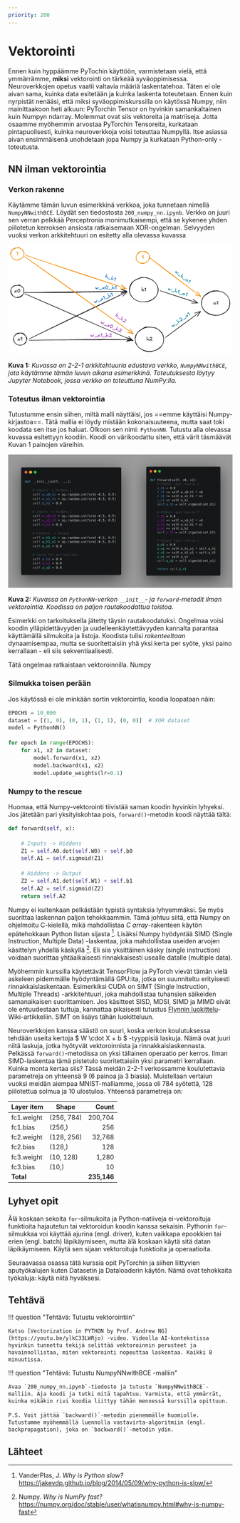 ```yaml
---
priority: 200
---
```


# Vektorointi

Ennen kuin hyppäämme PyTochin käyttöön, varmistetaan vielä, että ymmärrämme, **miksi** vektorointi on tärkeää syväoppimisessa. Neuroverkkojen opetus vaatii valtavia määriä laskentatehoa. Täten ei ole aivan sama, kuinka data esitetään ja kuinka laskenta toteutetaan. Ennen kuin nyrpistät nenääsi, että miksi syväoppimiskurssilla on käytössä Numpy, niin mainittaakoon heti alkuun: PyTorchin Tensor on hyvinkin samankaltainen kuin Numpyn ndarray. Molemmat ovat siis vektoreita ja matriiseja. Jotta osaamme myöhemmin arvostaa PyTorchin Tensoreita, kurkataan pintapuolisesti, kuinka neuroverkkoja voisi toteuttaa Numpyllä. Itse asiassa aivan ensimmäisenä unohdetaan jopa Numpy ja kurkataan Python-only -toteutusta.

## NN ilman vektorointia

### Verkon rakenne

Käytämme tämän luvun esimerkkinä verkkoa, joka tunnetaan nimellä `NumpyNNwithBCE`. Löydät sen tiedostosta `200_numpy_nn.ipynb`. Verkko on juuri sen verran pelkkää Perceptronia monimutkaisempi, että se kykenee yhden piilotetun kerroksen ansiosta ratkaisemaan XOR-ongelman. Selvyyden vuoksi verkon arkkitehtuuri on esitetty alla olevassa kuvassa

![](../images/200_2-2-1-network.png)

**Kuva 1:** *Kuvassa on 2-2-1 arkkitehtuuria edustava verkko, `NumpyNNwithBCE`, jota käytämme tämän luvun aikana esimerkkinä. Toteutuksesta löytyy Jupyter Notebook, jossa verkko on toteuttuna NumPy:lla.*

### Toteutus ilman vektorointia

Tutustumme ensin siihen, miltä malli näyttäisi, jos ==emme käyttäisi Numpy-kirjastoa==. Tätä mallia ei löydy mistään kokonaisuuteena, mutta saat toki koodata sen itse jos haluat. Olkoon sen nimi: `PythonNN`. Tutustu alla olevassa kuvassa esitettyyn koodiin. Koodi on värikoodattu siten, että värit täsmäävät Kuvan 1 painojen väreihin.

![](../images/200_2-2-1-init-and-forward-code.png)

**Kuva 2:** *Kuvassa on `PythonNN`-verkon `__init__`- ja `forward`-metodit ilman vektorointia. Koodissa on paljon rautakoodattua toistoa.*

Esimerkki on tarkoituksella jätetty täysin rautakoodatuksi. Ongelmaa voisi koodin ylläpidettävyyden ja uudelleenkäytettävyyden kannalta parantaa käyttämällä silmukoita ja listoja. Koodista tulisi *rakenteeltaan* dynaamisempaa, mutta se suoritettaisiin yhä yksi kerta per syöte, yksi paino kerrallaan - eli siis sekventiaalisesti.

Tätä ongelmaa ratkaistaan vektoroinnilla. Numpy

### Silmukka toisen perään

Jos käytössä ei ole minkään sortin vektorointia, koodia loopataan näin:

```python
EPOCHS = 10_000
dataset = [(1, 0), (0, 1), (1, 1), (0, 0)]  # XOR dataset
model = PythonNN()

for epoch in range(EPOCHS):
    for x1, x2 in dataset:
        model.forward(x1, x2)
        model.backward(x1, x2)
        model.update_weights(lr=0.1)
```

### Numpy to the rescue

Huomaa, että Numpy-vektorointi tiivistää saman koodin hyvinkin lyhyeksi. Jos jätetään pari yksityiskohtaa pois, `forward()`-metodin koodi näyttää tältä:

```python
def forward(self, x):

    # Inputs -> Hiddens
    Z1 = self.A0.dot(self.W0) + self.b0
    self.A1 = self.sigmoid(Z1)

    # Hiddens -> Output
    Z2 = self.A1.dot(self.W1) + self.b1
    self.A2 = self.sigmoid(Z2)
    return self.A2
```

Numpy ei kuitenkaan pelkästään typistä syntaksia lyhyemmäksi. Se myös suorittaa laskennan paljon tehokkaammin. Tämä johtuu siitä, että Numpy on ohjelmoitu C-kielellä, mikä mahdollistaa *C array*-rakenteen käytön epätehokkaan Python listan sijasta [^whypythonslow]. Lisäksi Numpy hyödyntää SIMD (Single Instruction, Multiple Data) -laskentaa, joka mahdollistaa useiden arvojen käsittelyn yhdellä käskyllä [^whynumpyfast]. Eli siis yksittäinen käsky (single instruction) voidaan suorittaa yhtäaikaisesti rinnakkaisesti usealle datalle (multiple data).

Myöhemmin kurssilla käytettävät TensorFlow ja PyTorch vievät tämän vielä askeleen pidemmälle hyödyntämällä GPU:ita, jotka on suunniteltu erityisesti rinnakkaislaskentaan. Esimerkiksi CUDA on SIMT (Single Instruction, Multiple Threads) -arkkitehtuuri, joka mahdollistaa tuhansien säikeiden samanaikaisen suorittamisen. Jos käsitteet SISD, MDSI, SIMD ja MIMD eivät ole entuudestaan tuttuja, kannattaa pikaisesti tutustus [Flynnin luokittelu](https://fi.wikipedia.org/wiki/Flynnin_luokittelu)-Wiki-artikkeliin. SIMT on lisäys tähän luokitteluun.

Neuroverkkojen kanssa säästö on suuri, koska verkon koulutuksessa tehdään useita kertoja $ W \cdot X + b $ -tyyppisiä laskuja. Nämä ovat juuri niitä laskuja, jotka hyötyvät vektoroinnista ja rinnakkaislaskennasta. Pelkässä `forward()`-metodissa on yksi tällainen operaatio per kerros. Ilman SIMD-laskentaa tämä pistetulo suoritettaisiin yksi parametri kerrallaan. Kuinka monta kertaa siis? Tässä meidän 2-2-1 verkossamme koulutettavia parametreja on yhteensä 9 (6 painoa ja 3 biasia). Muistellaan vertaiun vuoksi meidän aiempaa MNIST-malliamme, jossa oli 784 syötettä, 128 piilotettua solmua ja 10 ulostuloa. Yhteensä parametreja on:

| Layer item | Shape      |       Count |
| ---------- | ---------- | ----------: |
| fc1.weight | (256, 784) |     200,704 |
| fc1.bias   | (256,)     |         256 |
| fc2.weight | (128, 256) |      32,768 |
| fc2.bias   | (128,)     |         128 |
| fc3.weight | (10, 128)  |       1,280 |
| fc3.bias   | (10,)      |          10 |
| **Total**  |            | **235,146** |

## Lyhyet opit

Älä koskaan sekoita `for`-silmukoita ja Python-natiiveja ei-vektoroituja funktioita hajautetun tai vektoroidun koodin kanssa sekaisin. Pythonin `for`-silmukkaa voi käyttää ajurina (engl. driver), kuten vaikkapa epookkien tai erien (engl. batch) läpikäymiseen, mutta älä koskaan käytä sitä datan läpikäymiseen. Käytä sen sijaan vektoroituja funktioita ja operaatioita.

Seuraavassa osassa tätä kurssia opit PyTorchin ja siihen liittyvien aputyökalujen kuten Datasetin ja Dataloaderin käytön. Nämä ovat tehokkaita työkaluja: käytä niitä hyväksesi.

## Tehtävä

!!! question "Tehtävä: Tutustu vektorointiin"

    Katso [Vectorization in PYTHON by Prof. Andrew NG](https://youtu.be/ylkC33LWRjo) -video. Videolla AI-kontekstissa hyvinkin tunnettu tekijä selittää vektoroinnin perusteet ja havainnollistaa, miten vektorointi nopeuttaa laskentaa. Kaikki 8 minuutissa.

!!! question "Tehtävä: Tutustu NumpyNNwithBCE -malliin"

    Avaa `200_numpy_nn.ipynb`-tiedosto ja tutustu `NumpyNNwithBCE`-malliin. Aja koodi ja tutki mitä tapahtuu. Varmista, että ymmärrät, kuinka mikäkin rivi koodia liittyy tähän mennessä kurssilla opittuun.

    P.S. Voit jättää `backward()`-metodin pienemmälle huomiolle. Tutustumme myöhemmällä luennolla vastavirta-algoritmiin (engl. backpropagation), joka on `backward()`-metodin ydin.

## Lähteet

[^whypythonslow]: VanderPlas, J. *Why is Python slow?* https://jakevdp.github.io/blog/2014/05/09/why-python-is-slow/
[^whynumpyfast]: Numpy. *Why is NumPy fast?* https://numpy.org/doc/stable/user/whatisnumpy.html#why-is-numpy-fast


